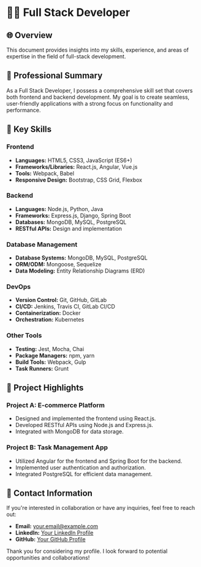 # 👨‍💻 Full Stack Developer

## 🌐 Overview

 This document provides insights into my skills, experience, and areas of expertise in the field of full-stack development.

## 💼 Professional Summary

As a Full Stack Developer, I possess a comprehensive skill set that covers both frontend and backend development. My goal is to create seamless, user-friendly applications with a strong focus on functionality and performance.

## 🚀 Key Skills

### Frontend
- **Languages:** HTML5, CSS3, JavaScript (ES6+)
- **Frameworks/Libraries:** React.js, Angular, Vue.js
- **Tools:** Webpack, Babel
- **Responsive Design:** Bootstrap, CSS Grid, Flexbox

### Backend
- **Languages:** Node.js, Python, Java
- **Frameworks:** Express.js, Django, Spring Boot
- **Databases:** MongoDB, MySQL, PostgreSQL
- **RESTful APIs:** Design and implementation

### Database Management
- **Database Systems:** MongoDB, MySQL, PostgreSQL
- **ORM/ODM:** Mongoose, Sequelize
- **Data Modeling:** Entity Relationship Diagrams (ERD)

### DevOps
- **Version Control:** Git, GitHub, GitLab
- **CI/CD:** Jenkins, Travis CI, GitLab CI/CD
- **Containerization:** Docker
- **Orchestration:** Kubernetes

### Other Tools
- **Testing:** Jest, Mocha, Chai
- **Package Managers:** npm, yarn
- **Build Tools:** Webpack, Gulp
- **Task Runners:** Grunt

## 📁 Project Highlights

### Project A: E-commerce Platform
- Designed and implemented the frontend using React.js.
- Developed RESTful APIs using Node.js and Express.js.
- Integrated with MongoDB for data storage.

### Project B: Task Management App
- Utilized Angular for the frontend and Spring Boot for the backend.
- Implemented user authentication and authorization.
- Integrated PostgreSQL for efficient data management.

## 📧 Contact Information

If you're interested in collaboration or have any inquiries, feel free to reach out:

- **Email:** your.email@example.com
- **LinkedIn:** [Your LinkedIn Profile](https://www.linkedin.com/in/sanchit-tripathi-b894b4228/)
- **GitHub:** [Your GitHub Profile](https://github.com/codezen879)

Thank you for considering my profile. I look forward to potential opportunities and collaborations!

